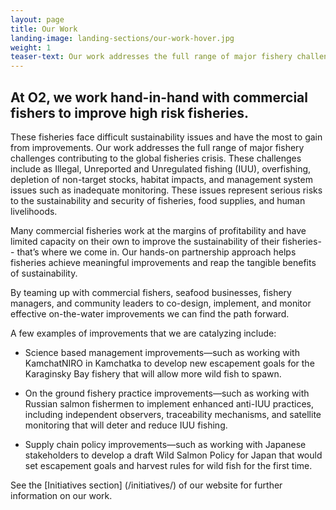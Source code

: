 ```yaml
---
layout: page 
title: Our Work
landing-image: landing-sections/our-work-hover.jpg
weight: 1
teaser-text: Our work addresses the full range of major fishery challenges contributing to the global fisheries crisis. These challenges include as Illegal, Unreported and Unregulated fishing (IUU), overfishing, depletion of non-target stocks, habitat impacts, and management system issues such as inadequate monitoring.
---
```

## At O2, we work hand-in-hand with commercial fishers to improve high risk fisheries. 
These fisheries face difficult sustainability issues and have the most to gain from improvements. Our work addresses the full range of major fishery challenges contributing to the global fisheries crisis. These challenges include as Illegal, Unreported and Unregulated fishing (IUU), overfishing, depletion of non-target stocks, habitat impacts, and management system issues such as inadequate monitoring. These issues represent serious risks to the sustainability and security of fisheries, food supplies, and human livelihoods.  

Many commercial fisheries work at the margins of profitability and have limited capacity on their own to improve the sustainability of their fisheries-- that’s where we come in. Our hands-on partnership approach helps fisheries achieve meaningful improvements and reap the tangible benefits of sustainability.

By teaming up with commercial fishers, seafood businesses, fishery managers, and community leaders to co-design, implement, and monitor effective on-the-water improvements we can find the path forward.

A few examples of improvements that we are catalyzing include:

* Science based management improvements—such as working with KamchatNIRO in Kamchatka to develop new escapement goals for the Karaginsky Bay fishery that will allow more wild fish to spawn.

* On the ground fishery practice improvements—such as working with Russian salmon fishermen to implement enhanced anti-IUU practices, including independent observers, traceability mechanisms, and satellite monitoring that will deter and reduce IUU fishing.

* Supply chain policy improvements—such as working with Japanese stakeholders to develop a draft Wild Salmon Policy for Japan that would set escapement goals and harvest rules for wild fish for the first time.

See the [Initiatives section] (/initiatives/) of our website for further information on our work.
